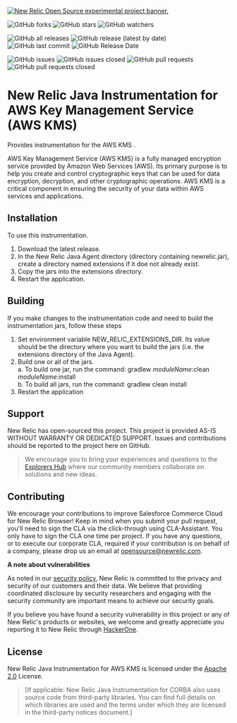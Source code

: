 <a href="https://opensource.newrelic.com/oss-category/#new-relic-experimental"><picture><source media="(prefers-color-scheme: dark)" srcset="https://github.com/newrelic/opensource-website/raw/main/src/images/categories/dark/Experimental.png"><source media="(prefers-color-scheme: light)" srcset="https://github.com/newrelic/opensource-website/raw/main/src/images/categories/Experimental.png"><img alt="New Relic Open Source experimental project banner." src="https://github.com/newrelic/opensource-website/raw/main/src/images/categories/Experimental.png"></picture></a>


![GitHub forks](https://img.shields.io/github/forks/newrelic-experimental/newrelic-java-aws-kms?style=social)
![GitHub stars](https://img.shields.io/github/stars/newrelic-experimental/newrelic-java-aws-kms?style=social)
![GitHub watchers](https://img.shields.io/github/watchers/newrelic-experimental/newrelic-java-aws-kms?style=social)

![GitHub all releases](https://img.shields.io/github/downloads/newrelic-experimental/newrelic-java-aws-kms/total)
![GitHub release (latest by date)](https://img.shields.io/github/v/release/newrelic-experimental/newrelic-java-aws-kms)  
![GitHub last commit](https://img.shields.io/github/last-commit/newrelic-experimental/newrelic-java-aws-kms)
![GitHub Release Date](https://img.shields.io/github/release-date/newrelic-experimental/newrelic-java-aws-kms)


![GitHub issues](https://img.shields.io/github/issues/newrelic-experimental/newrelic-java-aws-kms)
![GitHub issues closed](https://img.shields.io/github/issues-closed/newrelic-experimental/newrelic-java-aws-kms)
![GitHub pull requests](https://img.shields.io/github/issues-pr/newrelic-experimental/newrelic-java-aws-kms)
![GitHub pull requests closed](https://img.shields.io/github/issues-pr-closed/newrelic-experimental/newrelic-java-aws-kms)



# New Relic Java Instrumentation for AWS Key Management Service (AWS KMS)

Provides instrumentation for the AWS KMS .

AWS Key Management Service (AWS KMS) is a fully managed encryption service provided by Amazon Web Services (AWS). Its primary purpose is to help you create and control cryptographic keys that can be used for data encryption, decryption, and other cryptographic operations. AWS KMS is a critical component in ensuring the security of your data within AWS services and applications.

## Installation

To use this instrumentation.   
1. Download the latest release.    
2. In the New Relic Java Agent directory (directory containing newrelic.jar), create a directory named extensions if it doe not already exist.   
3. Copy the jars into the extensions directory.   
4. Restart the application.   


## Building

If you make changes to the instrumentation code and need to build the instrumentation jars, follow these steps
1. Set environment variable NEW_RELIC_EXTENSIONS_DIR.  Its value should be the directory where you want to build the jars (i.e. the extensions directory of the Java Agent).   
2. Build one or all of the jars.   
a. To build one jar, run the command:  gradlew _moduleName_:clean  _moduleName_:install    
b. To build all jars, run the command: gradlew clean install
3. Restart the application

## Support

New Relic has open-sourced this project. This project is provided AS-IS WITHOUT WARRANTY OR DEDICATED SUPPORT. Issues and contributions should be reported to the project here on GitHub.

>We encourage you to bring your experiences and questions to the [Explorers Hub](https://discuss.newrelic.com) where our community members collaborate on solutions and new ideas.

## Contributing

We encourage your contributions to improve Salesforce Commerce Cloud for New Relic Browser! Keep in mind when you submit your pull request, you'll need to sign the CLA via the click-through using CLA-Assistant. You only have to sign the CLA one time per project. If you have any questions, or to execute our corporate CLA, required if your contribution is on behalf of a company, please drop us an email at opensource@newrelic.com.

**A note about vulnerabilities**

As noted in our [security policy](../../security/policy), New Relic is committed to the privacy and security of our customers and their data. We believe that providing coordinated disclosure by security researchers and engaging with the security community are important means to achieve our security goals.

If you believe you have found a security vulnerability in this project or any of New Relic's products or websites, we welcome and greatly appreciate you reporting it to New Relic through [HackerOne](https://hackerone.com/newrelic).

## License

New Relic Java Instrumentation for AWS KMS is licensed under the [Apache 2.0](http://apache.org/licenses/LICENSE-2.0.txt) License.

>[If applicable: New Relic Java Instrumentation for CORBA also uses source code from third-party libraries. You can find full details on which libraries are used and the terms under which they are licensed in the third-party notices document.]

